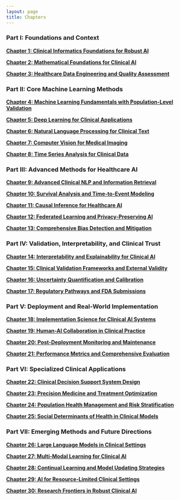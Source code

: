 ```yaml
---
layout: page
title: Chapters
---
```


### Part I: Foundations and Context

**[Chapter 1: Clinical Informatics Foundations for Robust AI](https://sanjaybasu.github.io/healthcare-ai-foundations/chapters/chapter-01-clinical-informatics/)**  

**[Chapter 2: Mathematical Foundations for Clinical AI](https://sanjaybasu.github.io/healthcare-ai-foundations/chapters/chapter-02-mathematical-foundations/)**  

**[Chapter 3: Healthcare Data Engineering and Quality Assessment](https://sanjaybasu.github.io/healthcare-ai-foundations/chapters/chapter-03-healthcare-data-engineering/)**  

### Part II: Core Machine Learning Methods

**[Chapter 4: Machine Learning Fundamentals with Population-Level Validation](https://sanjaybasu.github.io/healthcare-ai-foundations/chapters/chapter-04-machine-learning-fundamentals/)**  

**[Chapter 5: Deep Learning for Clinical Applications](https://sanjaybasu.github.io/healthcare-ai-foundations/chapters/chapter-05-deep-learning-healthcare/)**  

**[Chapter 6: Natural Language Processing for Clinical Text](https://sanjaybasu.github.io/healthcare-ai-foundations/chapters/chapter-06-clinical-nlp/)**  

**[Chapter 7: Computer Vision for Medical Imaging](https://sanjaybasu.github.io/healthcare-ai-foundations/chapters/chapter-07-medical-imaging/)**  

**[Chapter 8: Time Series Analysis for Clinical Data](https://sanjaybasu.github.io/healthcare-ai-foundations/chapters/chapter-08-clinical-time-series/)**  

### Part III: Advanced Methods for Healthcare AI

**[Chapter 9: Advanced Clinical NLP and Information Retrieval](https://sanjaybasu.github.io/healthcare-ai-foundations/chapters/chapter-09-advanced-clinical-nlp/)**  

**[Chapter 10: Survival Analysis and Time-to-Event Modeling](https://sanjaybasu.github.io/healthcare-ai-foundations/chapters/chapter-10-survival-analysis/)**  

**[Chapter 11: Causal Inference for Healthcare AI](https://sanjaybasu.github.io/healthcare-ai-foundations/chapters/chapter-11-causal-inference/)**  

**[Chapter 12: Federated Learning and Privacy-Preserving AI](https://sanjaybasu.github.io/healthcare-ai-foundations/chapters/chapter-12-federated-learning-privacy/)**  

**[Chapter 13: Comprehensive Bias Detection and Mitigation](https://sanjaybasu.github.io/healthcare-ai-foundations/chapters/chapter-13-bias-detection/)**  

### Part IV: Validation, Interpretability, and Clinical Trust

**[Chapter 14: Interpretability and Explainability for Clinical AI](https://sanjaybasu.github.io/healthcare-ai-foundations/chapters/chapter-14-interpretability-explainability/)**  

**[Chapter 15: Clinical Validation Frameworks and External Validity](https://sanjaybasu.github.io/healthcare-ai-foundations/chapters/chapter-15-validation-strategies/)**  

**[Chapter 16: Uncertainty Quantification and Calibration](https://sanjaybasu.github.io/healthcare-ai-foundations/chapters/chapter-16-uncertainty-calibration/)**  

**[Chapter 17: Regulatory Pathways and FDA Submissions](https://sanjaybasu.github.io/healthcare-ai-foundations/chapters/chapter-17-regulatory-considerations/)**  

### Part V: Deployment and Real-World Implementation

**[Chapter 18: Implementation Science for Clinical AI Systems](https://sanjaybasu.github.io/healthcare-ai-foundations/chapters/chapter-18-implementation-science/)**  

**[Chapter 19: Human-AI Collaboration in Clinical Practice](https://sanjaybasu.github.io/healthcare-ai-foundations/chapters/chapter-19-human-ai-collaboration/)**  

**[Chapter 20: Post-Deployment Monitoring and Maintenance](https://sanjaybasu.github.io/healthcare-ai-foundations/chapters/chapter-20-monitoring-maintenance/)**  

**[Chapter 21: Performance Metrics and Comprehensive Evaluation](https://sanjaybasu.github.io/healthcare-ai-foundations/chapters/chapter-21-health-equity-metrics/)**  

### Part VI: Specialized Clinical Applications

**[Chapter 22: Clinical Decision Support System Design](https://sanjaybasu.github.io/healthcare-ai-foundations/chapters/chapter-22-clinical-decision-support/)**  

**[Chapter 23: Precision Medicine and Treatment Optimization](https://sanjaybasu.github.io/healthcare-ai-foundations/chapters/chapter-23-precision-medicine-genomics/)**  

**[Chapter 24: Population Health Management and Risk Stratification](https://sanjaybasu.github.io/healthcare-ai-foundations/chapters/chapter-24-population-health-screening/)**  

**[Chapter 25: Social Determinants of Health in Clinical Models](https://sanjaybasu.github.io/healthcare-ai-foundations/chapters/chapter-25-sdoh-integration/)**  

### Part VII: Emerging Methods and Future Directions

**[Chapter 26: Large Language Models in Clinical Settings](https://sanjaybasu.github.io/healthcare-ai-foundations/chapters/chapter-26-llms-in-healthcare/)**  

**[Chapter 27: Multi-Modal Learning for Clinical AI](https://sanjaybasu.github.io/healthcare-ai-foundations/chapters/chapter-27-multimodal-learning/)**  

**[Chapter 28: Continual Learning and Model Updating Strategies](https://sanjaybasu.github.io/healthcare-ai-foundations/chapters/chapter-28-continual-learning/)**  

**[Chapter 29: AI for Resource-Limited Clinical Settings](https://sanjaybasu.github.io/healthcare-ai-foundations/chapters/chapter-29-global-health-ai/)**  

**[Chapter 30: Research Frontiers in Robust Clinical AI](https://sanjaybasu.github.io/healthcare-ai-foundations/chapters/chapter-30-research-frontiers-equity/)**
